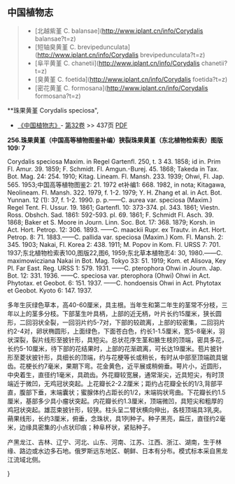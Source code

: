 

## 中国植物志

> * [北越紫堇  C.  balansae](http://www.iplant.cn/info/Corydalis balansae?t=z)
> * [短轴臭黄堇  C.  brevipedunculata](http://www.iplant.cn/info/Corydalis brevipedunculata?t=z)
> * [阜平黄堇  C.  chanetii](http://www.iplant.cn/info/Corydalis chanetii?t=z)
> * [臭黄堇  C.  foetida](http://www.iplant.cn/info/Corydalis foetida?t=z)
> * [密花黄堇  C.  formosana](http://www.iplant.cn/info/Corydalis formosana?t=z)

**珠果黄堇 Corydalis speciosa",

* [《中国植物志》](http://www.iplant.cn/frps)- [第32卷](http://www.iplant.cn/frps/vol/32) >> 437页 [PDF](http://www.iplant.cn/frps/pdf/32/437a.pdf)

**256.珠果黄堇（中国高等植物图鉴补编）狭裂珠果黄堇（东北植物检索表）图版109: 7**

Corydalis speciosa Maxim. in Regel Gartenfl. 250, t. 3 43. 1858; id in. Prim Fl. Amur. 39. 1859; F. Schmidt. Fl. Amgun.-Burej. 45. 1868; Takeda in Tax. Bot. Mag. 24: 254. 1910; Kitag. Lineam. Fl. Mansh. 233. 1939; Ohwi, Fl. Jap. 565. 1953;中国高等植物图鉴2: 21. 1972 et补编1: 668. 1982, in nota; Kitagawa, Neolineam. Fl. Mansh. 322. 1979, f. 1-2. 1979; Y. H. Zhang et al. in Act. Bot. Yunnan. 12 (1): 37, f. 1-2. 1990. p. p.——C. aurea var. speciosa (Maxim.) Regel Tent. Fl. Ussur. 19. 1861; Gartenfl. 10: 373-374. pl. 343. 1861; Viestn. Ross. Obshch. Sad. 1861: 592-593. pl. 69. 1861; F. Schmidt Fl. Asch. 39. 1868; Baker et S. Moore in Journ. Linn. Soc. Bot. 17: 368. 1879; Korsh. in Act. Hort. Petrop. 12: 306. 1893. ——C. maackii Rupr. ex Trautv. in Act. Hort. Petrop. 8: 71. 1883.——C. pallida var. speciosa (Maxim.) Kom. Fl. Mansh. 2: 345. 1903; Nakai, Fl. Korea 2: 438. 1911; M. Popov in Kom. Fl. URSS 7: 701. 1937;东北植物检索表100,图版22,图6, 1959;东北草本植物志4: 30, 1980.——C. maximowicziana Nakai in Bot. Mag. Tokyo 33: 51. 1919; Kom. et Alisova, Key Pl. Far East. Reg. URSS 1: 579. 1931. ——C. pterophora Ohwi in Journ. Jap. Bot. 12: 331. 1936. ——C. speciosa var. pterophora (Ohwi) Ohwi in Act. Phytotax. et Geobot. 6: 151. 1937. ——C. hondoensis Ohwi in Act. Phytotax et Geobot. Kyoto 6: 147. 1937.

多年生灰绿色草本，高40-60厘米，具主根。当年生和第二年生的茎常不分枝，三年以上的茎多分枝。下部茎生叶具柄，上部的近无柄，叶片长约15厘米，狭长圆形，二回羽状全裂，一回羽片约5-7对，下部的较疏离，上部的较密集，二回羽片约2-4对，卵状椭圆形，上面绿色，下面苍白色，约长1-1.5厘米，宽5-8毫米，羽状深裂，裂片线形至披针形，具短尖。总状花序生茎和腋生枝的顶端，密具多花，长约5-10厘米，待下部的花结果时，上部的花渐疏离，可长达19厘米。苞片披针形至菱状披针形，具细长的顶端，约与花梗等长或稍长，有时从中部至顶端疏具锯齿。花梗长约7毫米，果期下弯。花金黄色，近平展或稍俯垂。萼片小，近圆形，中央着生，直径约1毫米，具疏齿。外花瓣较宽展，通常渐尖，近具短尖，有时顶端近于微凹，无鸡冠状突起。上花瓣长2-2.2厘米；距约占花瓣全长的1/3,背部平直，腹部下垂，末端囊状；蜜腺体约占距长的1/2，末端钩状弯曲。下花瓣长约1.5厘米，基部多少具小瘤状突起。内花瓣长约1.3厘米，顶端微凹，具短尖和粗厚的鸡冠状突起。雄蕊束披针形，较狭。柱头呈二臂状横向伸出，各枝顶端具3乳突。蒴果线形，长约3厘米，俯垂，念珠状，具1列种子。种子黑亮，扁压，直径约2毫米，边缘具密集的小点状印痕；种阜杯状，紧贴种子。

产黑龙江、吉林、辽宁、河北、山东、河南、江苏、江西、浙江、湖南，生于林缘、路边或水边多石地。俄罗斯远东地区、朝鲜、日本有分布。模式标本采自黑龙江流域北侧。

}